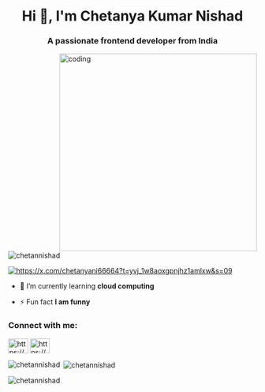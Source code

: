 <h1 align="center">Hi 👋, I'm Chetanya Kumar Nishad</h1>
<h3 align="center">A passionate frontend developer from India</h3>
<img align="right" alt="coding" width="400" src="https://user-images.githubusercontent.com/55389276/140866485-8fb1c876-9a8f-4d6a-98dc-08c4981eaf70.gif>

<p align="left"> <img src="https://komarev.com/ghpvc/?username=chetannishad&label=Profile%20views&color=0e75b6&style=flat" alt="chetannishad" /> </p>

<p align="left"> <a href="https://twitter.com/https://x.com/chetanyani66664?t=yvj_1w8aoxgpnjhz1amlxw&s=09" target="blank"><img src="https://img.shields.io/twitter/follow/https://x.com/chetanyani66664?t=yvj_1w8aoxgpnjhz1amlxw&s=09?logo=twitter&style=for-the-badge" alt="https://x.com/chetanyani66664?t=yvj_1w8aoxgpnjhz1amlxw&s=09" /></a> </p>

- 🌱 I’m currently learning **cloud computing**

- ⚡ Fun fact **I am funny**

<h3 align="left">Connect with me:</h3>
<p align="left">
<a href="https://twitter.com/https://x.com/chetanyani66664?t=yvj_1w8aoxgpnjhz1amlxw&s=09" target="blank"><img align="center" src="https://raw.githubusercontent.com/rahuldkjain/github-profile-readme-generator/master/src/images/icons/Social/twitter.svg" alt="https://x.com/chetanyani66664?t=yvj_1w8aoxgpnjhz1amlxw&s=09" height="30" width="40" /></a>
<a href="https://instagram.com/https://www.instagram.com/cheeku__0.21?igsh=mwjky3d2amvvoth5ca==" target="blank"><img align="center" src="https://raw.githubusercontent.com/rahuldkjain/github-profile-readme-generator/master/src/images/icons/Social/instagram.svg" alt="https://www.instagram.com/cheeku__0.21?igsh=mwjky3d2amvvoth5ca==" height="30" width="40" /></a>
</p>

<p><img align="left" src="https://github-readme-stats.vercel.app/api/top-langs?username=chetannishad&show_icons=true&locale=en&layout=compact" alt="chetannishad" /></p>

<p>&nbsp;<img align="center" src="https://github-readme-stats.vercel.app/api?username=chetannishad&show_icons=true&locale=en" alt="chetannishad" /></p>

<p><img align="center" src="https://github-readme-streak-stats.herokuapp.com/?user=chetannishad&" alt="chetannishad" /></p>

